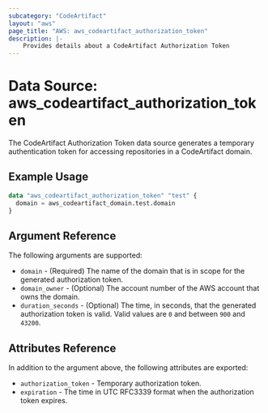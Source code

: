 ```yaml
---
subcategory: "CodeArtifact"
layout: "aws"
page_title: "AWS: aws_codeartifact_authorization_token"
description: |-
    Provides details about a CodeArtifact Authorization Token
---
```


# Data Source: aws_codeartifact_authorization_token

The CodeArtifact Authorization Token data source generates a temporary authentication token for accessing repositories in a CodeArtifact domain.

## Example Usage

```terraform
data "aws_codeartifact_authorization_token" "test" {
  domain = aws_codeartifact_domain.test.domain
}
```

## Argument Reference

The following arguments are supported:

* `domain` - (Required) The name of the domain that is in scope for the generated authorization token.
* `domain_owner` - (Optional) The account number of the AWS account that owns the domain.
* `duration_seconds` - (Optional) The time, in seconds, that the generated authorization token is valid. Valid values are `0` and between `900` and `43200`.

## Attributes Reference

In addition to the argument above, the following attributes are exported:

* `authorization_token` - Temporary authorization token.
* `expiration` - The time in UTC RFC3339 format when the authorization token expires.
